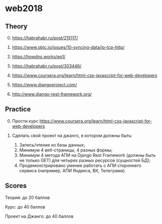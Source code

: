 # web2018


## Theory

0. https://habrahabr.ru/post/215117/
1. https://www.objc.io/issues/10-syncing-data/ip-tcp-http/

2. https://howdns.works/ep1/
3. https://habrahabr.ru/post/303446/

6. https://www.coursera.org/learn/html-css-javascript-for-web-developers

4. https://www.djangoproject.com/
5. http://www.django-rest-framework.org/


## Practice

0. Прости курс https://www.coursera.org/learn/html-css-javascript-for-web-developers
1. Сделать свой проект на джанго, в котором должны быть:
    
    1. Запись/чтение из базы данных;
    2. Минимум 4 веб-страницы, 4 разных формы;
    3. Минимум 4 метода АПИ на Django Rest Framework (должны быть не только GET) для четырех разных ресурсов (сущностей БД);
    4. Продемонстрировано умение работать с АПИ стороннего сервиса (например, АПИ Яндекса, ВК, Телеграма).
    
    
## Scores

Теория:  до 20 баллов

Курс: до 40 баллов

Проект на Джанго: до 40 баллов




